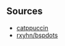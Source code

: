## Sources

- [catppuccin](https://github.com/catppuccin)
- [rxyhn/bspdots](https://github.com/rxyhn/bspdots)
